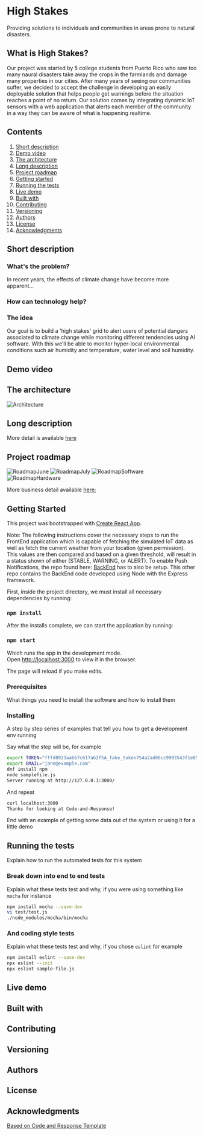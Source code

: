 # High Stakes
Providing solutions to individuals and communities in areas prone to natural disasters. 

## What is High Stakes?
Our project was started by 5 college students from Puerto Rico who saw too many naural disasters take away the crops in the farmlands and damage many properties in our cities. After many years of seeing our communities suffer, we decided to accept the challenge in developing an easily deployable solution that helps people get warnings before the situation reaches a point of no return. Our solution comes by integrating dynamic IoT sensors with a web application that alerts each member of the community in a way they can be aware of what is happening realtime. 

## Contents

1. [Short description](#short-description)
1. [Demo video](#demo-video)
1. [The architecture](#the-architecture)
1. [Long description](#long-description)
1. [Project roadmap](#project-roadmap)
1. [Getting started](#getting-started)
1. [Running the tests](#running-the-tests)
1. [Live demo](#live-demo)
1. [Built with](#built-with)
1. [Contributing](#contributing)
1. [Versioning](#versioning)
1. [Authors](#authors)
1. [License](#license)
1. [Acknowledgments](#acknowledgments)

## Short description

### What's the problem?
In recent years, the effects of climate change have become more apparent...

### How can technology help?



### The idea
Our goal is to build a 'high stakes' grid to alert users of potential dangers associated to climate change while monitoring different tendencies using AI software.
With this we’ll be able to monitor hyper-local environmental conditions such air humidity and temperature, water level and soil humidity. 

## Demo video



## The architecture

![Architecture](images/Arch.jpeg)

## Long description

More detail is available [here](DESCRIPTION.md)

## Project roadmap
![RoadmapJune](images/RoadmapV2-June.jpg)
![RoadmapJuly](images/RoadmapV2-July.jpg)
![RoadmapSoftware](images/RoadmapV2-FutureSoftware.jpg)
![RoadmapHardware](images/RoadmapV2-FutureHardware.jpg)

More business detail available [here:](business.md)




## Getting Started
This project was bootstrapped with [Create React App](https://github.com/facebook/create-react-app).

Note: The following instructions cover the necessary steps to run the FrontEnd application which is capable of fetching the simulated IoT data as well as fetch the current weather from your location (given permission). This values are then compared and based on a given threshold, will result in a status shown of either (STABLE, WARNING, or ALERT). To enable Push Notifications, the repo found here: [BackEnd](https://github.com/High-Stakes-UPRM/HighStakesBackend) has to also be setup. This other repo contains the BackEnd code developed using Node with the Express framework.

First, inside the project directory, we must install all necessary dependencies by running:

### `npm install`

After the installs complete, we can start the application by running:

### `npm start`

Which runs the app in the development mode.<br />
Open [http://localhost:3000](http://localhost:3000) to view it in the browser.

The page will reload if you make edits.<br />

### Prerequisites

What things you need to install the software and how to install them


### Installing

A step by step series of examples that tell you how to get a development env running

Say what the step will be, for example

```bash
export TOKEN="fffd0923aa667c617a62f5A_fake_token754a2ad06cc9903543f1e85"
export EMAIL="jane@example.com"
dnf install npm
node samplefile.js
Server running at http://127.0.0.1:3000/
```

And repeat

```bash
curl localhost:3000
Thanks for looking at Code-and-Response!
```

End with an example of getting some data out of the system or using it for a little demo

## Running the tests

Explain how to run the automated tests for this system

### Break down into end to end tests

Explain what these tests test and why, if you were using something like `mocha` for instance

```bash
npm install mocha --save-dev
vi test/test.js
./node_modules/mocha/bin/mocha
```

### And coding style tests

Explain what these tests test and why, if you chose `eslint` for example

```bash
npm install eslint --save-dev
npx eslint --init
npx eslint sample-file.js
```

## Live demo



## Built with



## Contributing



## Versioning



## Authors



## License



## Acknowledgments

[Based on Code and Response Template](https://github.com/Code-and-Response/Project-Sample)
